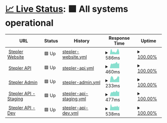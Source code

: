 # [📈 Live Status](<[https://upptime.github.io/upptime](https://steplerapp.github.io/stepler-status/)>): <!--live status--> **🟩 All systems operational**

<!--start: status pages-->
<!-- This summary is generated by Upptime (https://github.com/upptime/upptime) -->
<!-- Do not edit this manually, your changes will be overwritten -->
<!-- prettier-ignore -->
| URL | Status | History | Response Time | Uptime |
| --- | ------ | ------- | ------------- | ------ |
| <img alt="" src="https://icons.duckduckgo.com/ip3/www.steplerapp.com.ico" height="13"> [Stepler Website](https://www.steplerapp.com) | 🟩 Up | [stepler-website.yml](https://github.com/steplerapp/stepler-status/commits/HEAD/history/stepler-website.yml) | <details><summary><img alt="Response time graph" src="./graphs/stepler-website/response-time-week.png" height="20"> 586ms</summary><br><a href="https://steplerapp.github.io/stepler-status/history/stepler-website"><img alt="Response time 376" src="https://img.shields.io/endpoint?url=https%3A%2F%2Fraw.githubusercontent.com%2Fsteplerapp%2Fstepler-status%2FHEAD%2Fapi%2Fstepler-website%2Fresponse-time.json"></a><br><a href="https://steplerapp.github.io/stepler-status/history/stepler-website"><img alt="24-hour response time 1057" src="https://img.shields.io/endpoint?url=https%3A%2F%2Fraw.githubusercontent.com%2Fsteplerapp%2Fstepler-status%2FHEAD%2Fapi%2Fstepler-website%2Fresponse-time-day.json"></a><br><a href="https://steplerapp.github.io/stepler-status/history/stepler-website"><img alt="7-day response time 586" src="https://img.shields.io/endpoint?url=https%3A%2F%2Fraw.githubusercontent.com%2Fsteplerapp%2Fstepler-status%2FHEAD%2Fapi%2Fstepler-website%2Fresponse-time-week.json"></a><br><a href="https://steplerapp.github.io/stepler-status/history/stepler-website"><img alt="30-day response time 456" src="https://img.shields.io/endpoint?url=https%3A%2F%2Fraw.githubusercontent.com%2Fsteplerapp%2Fstepler-status%2FHEAD%2Fapi%2Fstepler-website%2Fresponse-time-month.json"></a><br><a href="https://steplerapp.github.io/stepler-status/history/stepler-website"><img alt="1-year response time 343" src="https://img.shields.io/endpoint?url=https%3A%2F%2Fraw.githubusercontent.com%2Fsteplerapp%2Fstepler-status%2FHEAD%2Fapi%2Fstepler-website%2Fresponse-time-year.json"></a></details> | <details><summary><a href="https://steplerapp.github.io/stepler-status/history/stepler-website">100.00%</a></summary><a href="https://steplerapp.github.io/stepler-status/history/stepler-website"><img alt="All-time uptime 99.96%" src="https://img.shields.io/endpoint?url=https%3A%2F%2Fraw.githubusercontent.com%2Fsteplerapp%2Fstepler-status%2FHEAD%2Fapi%2Fstepler-website%2Fuptime.json"></a><br><a href="https://steplerapp.github.io/stepler-status/history/stepler-website"><img alt="24-hour uptime 100.00%" src="https://img.shields.io/endpoint?url=https%3A%2F%2Fraw.githubusercontent.com%2Fsteplerapp%2Fstepler-status%2FHEAD%2Fapi%2Fstepler-website%2Fuptime-day.json"></a><br><a href="https://steplerapp.github.io/stepler-status/history/stepler-website"><img alt="7-day uptime 100.00%" src="https://img.shields.io/endpoint?url=https%3A%2F%2Fraw.githubusercontent.com%2Fsteplerapp%2Fstepler-status%2FHEAD%2Fapi%2Fstepler-website%2Fuptime-week.json"></a><br><a href="https://steplerapp.github.io/stepler-status/history/stepler-website"><img alt="30-day uptime 99.31%" src="https://img.shields.io/endpoint?url=https%3A%2F%2Fraw.githubusercontent.com%2Fsteplerapp%2Fstepler-status%2FHEAD%2Fapi%2Fstepler-website%2Fuptime-month.json"></a><br><a href="https://steplerapp.github.io/stepler-status/history/stepler-website"><img alt="1-year uptime 99.93%" src="https://img.shields.io/endpoint?url=https%3A%2F%2Fraw.githubusercontent.com%2Fsteplerapp%2Fstepler-status%2FHEAD%2Fapi%2Fstepler-website%2Fuptime-year.json"></a></details>
| <img alt="" src="https://icons.duckduckgo.com/ip3/api.stepler.io.ico" height="13"> [Stepler API](https://api.stepler.io/v3/health) | 🟩 Up | [stepler-api.yml](https://github.com/steplerapp/stepler-status/commits/HEAD/history/stepler-api.yml) | <details><summary><img alt="Response time graph" src="./graphs/stepler-api/response-time-week.png" height="20"> 460ms</summary><br><a href="https://steplerapp.github.io/stepler-status/history/stepler-api"><img alt="Response time 454" src="https://img.shields.io/endpoint?url=https%3A%2F%2Fraw.githubusercontent.com%2Fsteplerapp%2Fstepler-status%2FHEAD%2Fapi%2Fstepler-api%2Fresponse-time.json"></a><br><a href="https://steplerapp.github.io/stepler-status/history/stepler-api"><img alt="24-hour response time 403" src="https://img.shields.io/endpoint?url=https%3A%2F%2Fraw.githubusercontent.com%2Fsteplerapp%2Fstepler-status%2FHEAD%2Fapi%2Fstepler-api%2Fresponse-time-day.json"></a><br><a href="https://steplerapp.github.io/stepler-status/history/stepler-api"><img alt="7-day response time 460" src="https://img.shields.io/endpoint?url=https%3A%2F%2Fraw.githubusercontent.com%2Fsteplerapp%2Fstepler-status%2FHEAD%2Fapi%2Fstepler-api%2Fresponse-time-week.json"></a><br><a href="https://steplerapp.github.io/stepler-status/history/stepler-api"><img alt="30-day response time 440" src="https://img.shields.io/endpoint?url=https%3A%2F%2Fraw.githubusercontent.com%2Fsteplerapp%2Fstepler-status%2FHEAD%2Fapi%2Fstepler-api%2Fresponse-time-month.json"></a><br><a href="https://steplerapp.github.io/stepler-status/history/stepler-api"><img alt="1-year response time 457" src="https://img.shields.io/endpoint?url=https%3A%2F%2Fraw.githubusercontent.com%2Fsteplerapp%2Fstepler-status%2FHEAD%2Fapi%2Fstepler-api%2Fresponse-time-year.json"></a></details> | <details><summary><a href="https://steplerapp.github.io/stepler-status/history/stepler-api">100.00%</a></summary><a href="https://steplerapp.github.io/stepler-status/history/stepler-api"><img alt="All-time uptime 99.99%" src="https://img.shields.io/endpoint?url=https%3A%2F%2Fraw.githubusercontent.com%2Fsteplerapp%2Fstepler-status%2FHEAD%2Fapi%2Fstepler-api%2Fuptime.json"></a><br><a href="https://steplerapp.github.io/stepler-status/history/stepler-api"><img alt="24-hour uptime 100.00%" src="https://img.shields.io/endpoint?url=https%3A%2F%2Fraw.githubusercontent.com%2Fsteplerapp%2Fstepler-status%2FHEAD%2Fapi%2Fstepler-api%2Fuptime-day.json"></a><br><a href="https://steplerapp.github.io/stepler-status/history/stepler-api"><img alt="7-day uptime 100.00%" src="https://img.shields.io/endpoint?url=https%3A%2F%2Fraw.githubusercontent.com%2Fsteplerapp%2Fstepler-status%2FHEAD%2Fapi%2Fstepler-api%2Fuptime-week.json"></a><br><a href="https://steplerapp.github.io/stepler-status/history/stepler-api"><img alt="30-day uptime 100.00%" src="https://img.shields.io/endpoint?url=https%3A%2F%2Fraw.githubusercontent.com%2Fsteplerapp%2Fstepler-status%2FHEAD%2Fapi%2Fstepler-api%2Fuptime-month.json"></a><br><a href="https://steplerapp.github.io/stepler-status/history/stepler-api"><img alt="1-year uptime 100.00%" src="https://img.shields.io/endpoint?url=https%3A%2F%2Fraw.githubusercontent.com%2Fsteplerapp%2Fstepler-status%2FHEAD%2Fapi%2Fstepler-api%2Fuptime-year.json"></a></details>
| <img alt="" src="https://icons.duckduckgo.com/ip3/admin.stepler.io.ico" height="13"> [Stepler Admin](https://admin.stepler.io/auth/sign-in) | 🟩 Up | [stepler-admin.yml](https://github.com/steplerapp/stepler-status/commits/HEAD/history/stepler-admin.yml) | <details><summary><img alt="Response time graph" src="./graphs/stepler-admin/response-time-week.png" height="20"> 233ms</summary><br><a href="https://steplerapp.github.io/stepler-status/history/stepler-admin"><img alt="Response time 231" src="https://img.shields.io/endpoint?url=https%3A%2F%2Fraw.githubusercontent.com%2Fsteplerapp%2Fstepler-status%2FHEAD%2Fapi%2Fstepler-admin%2Fresponse-time.json"></a><br><a href="https://steplerapp.github.io/stepler-status/history/stepler-admin"><img alt="24-hour response time 229" src="https://img.shields.io/endpoint?url=https%3A%2F%2Fraw.githubusercontent.com%2Fsteplerapp%2Fstepler-status%2FHEAD%2Fapi%2Fstepler-admin%2Fresponse-time-day.json"></a><br><a href="https://steplerapp.github.io/stepler-status/history/stepler-admin"><img alt="7-day response time 233" src="https://img.shields.io/endpoint?url=https%3A%2F%2Fraw.githubusercontent.com%2Fsteplerapp%2Fstepler-status%2FHEAD%2Fapi%2Fstepler-admin%2Fresponse-time-week.json"></a><br><a href="https://steplerapp.github.io/stepler-status/history/stepler-admin"><img alt="30-day response time 251" src="https://img.shields.io/endpoint?url=https%3A%2F%2Fraw.githubusercontent.com%2Fsteplerapp%2Fstepler-status%2FHEAD%2Fapi%2Fstepler-admin%2Fresponse-time-month.json"></a><br><a href="https://steplerapp.github.io/stepler-status/history/stepler-admin"><img alt="1-year response time 212" src="https://img.shields.io/endpoint?url=https%3A%2F%2Fraw.githubusercontent.com%2Fsteplerapp%2Fstepler-status%2FHEAD%2Fapi%2Fstepler-admin%2Fresponse-time-year.json"></a></details> | <details><summary><a href="https://steplerapp.github.io/stepler-status/history/stepler-admin">100.00%</a></summary><a href="https://steplerapp.github.io/stepler-status/history/stepler-admin"><img alt="All-time uptime 99.99%" src="https://img.shields.io/endpoint?url=https%3A%2F%2Fraw.githubusercontent.com%2Fsteplerapp%2Fstepler-status%2FHEAD%2Fapi%2Fstepler-admin%2Fuptime.json"></a><br><a href="https://steplerapp.github.io/stepler-status/history/stepler-admin"><img alt="24-hour uptime 100.00%" src="https://img.shields.io/endpoint?url=https%3A%2F%2Fraw.githubusercontent.com%2Fsteplerapp%2Fstepler-status%2FHEAD%2Fapi%2Fstepler-admin%2Fuptime-day.json"></a><br><a href="https://steplerapp.github.io/stepler-status/history/stepler-admin"><img alt="7-day uptime 100.00%" src="https://img.shields.io/endpoint?url=https%3A%2F%2Fraw.githubusercontent.com%2Fsteplerapp%2Fstepler-status%2FHEAD%2Fapi%2Fstepler-admin%2Fuptime-week.json"></a><br><a href="https://steplerapp.github.io/stepler-status/history/stepler-admin"><img alt="30-day uptime 100.00%" src="https://img.shields.io/endpoint?url=https%3A%2F%2Fraw.githubusercontent.com%2Fsteplerapp%2Fstepler-status%2FHEAD%2Fapi%2Fstepler-admin%2Fuptime-month.json"></a><br><a href="https://steplerapp.github.io/stepler-status/history/stepler-admin"><img alt="1-year uptime 100.00%" src="https://img.shields.io/endpoint?url=https%3A%2F%2Fraw.githubusercontent.com%2Fsteplerapp%2Fstepler-status%2FHEAD%2Fapi%2Fstepler-admin%2Fuptime-year.json"></a></details>
| <img alt="" src="https://icons.duckduckgo.com/ip3/api.staging-stepler.io.ico" height="13"> [Stepler API - Staging](https://api.staging-stepler.io/v3/health) | 🟩 Up | [stepler-api-staging.yml](https://github.com/steplerapp/stepler-status/commits/HEAD/history/stepler-api-staging.yml) | <details><summary><img alt="Response time graph" src="./graphs/stepler-api-staging/response-time-week.png" height="20"> 477ms</summary><br><a href="https://steplerapp.github.io/stepler-status/history/stepler-api-staging"><img alt="Response time 458" src="https://img.shields.io/endpoint?url=https%3A%2F%2Fraw.githubusercontent.com%2Fsteplerapp%2Fstepler-status%2FHEAD%2Fapi%2Fstepler-api-staging%2Fresponse-time.json"></a><br><a href="https://steplerapp.github.io/stepler-status/history/stepler-api-staging"><img alt="24-hour response time 412" src="https://img.shields.io/endpoint?url=https%3A%2F%2Fraw.githubusercontent.com%2Fsteplerapp%2Fstepler-status%2FHEAD%2Fapi%2Fstepler-api-staging%2Fresponse-time-day.json"></a><br><a href="https://steplerapp.github.io/stepler-status/history/stepler-api-staging"><img alt="7-day response time 477" src="https://img.shields.io/endpoint?url=https%3A%2F%2Fraw.githubusercontent.com%2Fsteplerapp%2Fstepler-status%2FHEAD%2Fapi%2Fstepler-api-staging%2Fresponse-time-week.json"></a><br><a href="https://steplerapp.github.io/stepler-status/history/stepler-api-staging"><img alt="30-day response time 418" src="https://img.shields.io/endpoint?url=https%3A%2F%2Fraw.githubusercontent.com%2Fsteplerapp%2Fstepler-status%2FHEAD%2Fapi%2Fstepler-api-staging%2Fresponse-time-month.json"></a><br><a href="https://steplerapp.github.io/stepler-status/history/stepler-api-staging"><img alt="1-year response time 461" src="https://img.shields.io/endpoint?url=https%3A%2F%2Fraw.githubusercontent.com%2Fsteplerapp%2Fstepler-status%2FHEAD%2Fapi%2Fstepler-api-staging%2Fresponse-time-year.json"></a></details> | <details><summary><a href="https://steplerapp.github.io/stepler-status/history/stepler-api-staging">100.00%</a></summary><a href="https://steplerapp.github.io/stepler-status/history/stepler-api-staging"><img alt="All-time uptime 95.23%" src="https://img.shields.io/endpoint?url=https%3A%2F%2Fraw.githubusercontent.com%2Fsteplerapp%2Fstepler-status%2FHEAD%2Fapi%2Fstepler-api-staging%2Fuptime.json"></a><br><a href="https://steplerapp.github.io/stepler-status/history/stepler-api-staging"><img alt="24-hour uptime 100.00%" src="https://img.shields.io/endpoint?url=https%3A%2F%2Fraw.githubusercontent.com%2Fsteplerapp%2Fstepler-status%2FHEAD%2Fapi%2Fstepler-api-staging%2Fuptime-day.json"></a><br><a href="https://steplerapp.github.io/stepler-status/history/stepler-api-staging"><img alt="7-day uptime 100.00%" src="https://img.shields.io/endpoint?url=https%3A%2F%2Fraw.githubusercontent.com%2Fsteplerapp%2Fstepler-status%2FHEAD%2Fapi%2Fstepler-api-staging%2Fuptime-week.json"></a><br><a href="https://steplerapp.github.io/stepler-status/history/stepler-api-staging"><img alt="30-day uptime 100.00%" src="https://img.shields.io/endpoint?url=https%3A%2F%2Fraw.githubusercontent.com%2Fsteplerapp%2Fstepler-status%2FHEAD%2Fapi%2Fstepler-api-staging%2Fuptime-month.json"></a><br><a href="https://steplerapp.github.io/stepler-status/history/stepler-api-staging"><img alt="1-year uptime 99.99%" src="https://img.shields.io/endpoint?url=https%3A%2F%2Fraw.githubusercontent.com%2Fsteplerapp%2Fstepler-status%2FHEAD%2Fapi%2Fstepler-api-staging%2Fuptime-year.json"></a></details>
| <img alt="" src="https://icons.duckduckgo.com/ip3/api.dev-stepler.io.ico" height="13"> [Stepler API - Dev](https://api.dev-stepler.io/v3/health) | 🟩 Up | [stepler-api-dev.yml](https://github.com/steplerapp/stepler-status/commits/HEAD/history/stepler-api-dev.yml) | <details><summary><img alt="Response time graph" src="./graphs/stepler-api-dev/response-time-week.png" height="20"> 538ms</summary><br><a href="https://steplerapp.github.io/stepler-status/history/stepler-api-dev"><img alt="Response time 500" src="https://img.shields.io/endpoint?url=https%3A%2F%2Fraw.githubusercontent.com%2Fsteplerapp%2Fstepler-status%2FHEAD%2Fapi%2Fstepler-api-dev%2Fresponse-time.json"></a><br><a href="https://steplerapp.github.io/stepler-status/history/stepler-api-dev"><img alt="24-hour response time 487" src="https://img.shields.io/endpoint?url=https%3A%2F%2Fraw.githubusercontent.com%2Fsteplerapp%2Fstepler-status%2FHEAD%2Fapi%2Fstepler-api-dev%2Fresponse-time-day.json"></a><br><a href="https://steplerapp.github.io/stepler-status/history/stepler-api-dev"><img alt="7-day response time 538" src="https://img.shields.io/endpoint?url=https%3A%2F%2Fraw.githubusercontent.com%2Fsteplerapp%2Fstepler-status%2FHEAD%2Fapi%2Fstepler-api-dev%2Fresponse-time-week.json"></a><br><a href="https://steplerapp.github.io/stepler-status/history/stepler-api-dev"><img alt="30-day response time 516" src="https://img.shields.io/endpoint?url=https%3A%2F%2Fraw.githubusercontent.com%2Fsteplerapp%2Fstepler-status%2FHEAD%2Fapi%2Fstepler-api-dev%2Fresponse-time-month.json"></a><br><a href="https://steplerapp.github.io/stepler-status/history/stepler-api-dev"><img alt="1-year response time 509" src="https://img.shields.io/endpoint?url=https%3A%2F%2Fraw.githubusercontent.com%2Fsteplerapp%2Fstepler-status%2FHEAD%2Fapi%2Fstepler-api-dev%2Fresponse-time-year.json"></a></details> | <details><summary><a href="https://steplerapp.github.io/stepler-status/history/stepler-api-dev">100.00%</a></summary><a href="https://steplerapp.github.io/stepler-status/history/stepler-api-dev"><img alt="All-time uptime 91.31%" src="https://img.shields.io/endpoint?url=https%3A%2F%2Fraw.githubusercontent.com%2Fsteplerapp%2Fstepler-status%2FHEAD%2Fapi%2Fstepler-api-dev%2Fuptime.json"></a><br><a href="https://steplerapp.github.io/stepler-status/history/stepler-api-dev"><img alt="24-hour uptime 100.00%" src="https://img.shields.io/endpoint?url=https%3A%2F%2Fraw.githubusercontent.com%2Fsteplerapp%2Fstepler-status%2FHEAD%2Fapi%2Fstepler-api-dev%2Fuptime-day.json"></a><br><a href="https://steplerapp.github.io/stepler-status/history/stepler-api-dev"><img alt="7-day uptime 100.00%" src="https://img.shields.io/endpoint?url=https%3A%2F%2Fraw.githubusercontent.com%2Fsteplerapp%2Fstepler-status%2FHEAD%2Fapi%2Fstepler-api-dev%2Fuptime-week.json"></a><br><a href="https://steplerapp.github.io/stepler-status/history/stepler-api-dev"><img alt="30-day uptime 100.00%" src="https://img.shields.io/endpoint?url=https%3A%2F%2Fraw.githubusercontent.com%2Fsteplerapp%2Fstepler-status%2FHEAD%2Fapi%2Fstepler-api-dev%2Fuptime-month.json"></a><br><a href="https://steplerapp.github.io/stepler-status/history/stepler-api-dev"><img alt="1-year uptime 100.00%" src="https://img.shields.io/endpoint?url=https%3A%2F%2Fraw.githubusercontent.com%2Fsteplerapp%2Fstepler-status%2FHEAD%2Fapi%2Fstepler-api-dev%2Fuptime-year.json"></a></details>

<!--end: status pages-->
